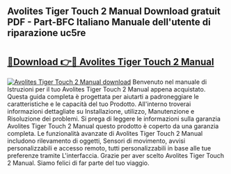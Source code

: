 ## Avolites Tiger Touch 2 Manual Download gratuit PDF - Part-BFC Italiano Manuale dell'utente di riparazione uc5re

# <h2><a href="http://df97ziv.blite.top/?on=Avolites+Tiger+Touch+2+Manual">🔗Download 👉🔴 Avolites Tiger Touch 2 Manual</a></h2>

[![Avolites Tiger Touch 2 Manual download](https://i.imgur.com/lujVjoI.png)](http://df97ziv.blite.top/?on=Avolites+Tiger+Touch+2+Manual)
Benvenuto nel manuale di Istruzioni per il tuo Avolites Tiger Touch 2 Manual appena acquistato. Questa guida completa è progettata per aiutarti a padroneggiare le caratteristiche e le capacità del tuo Prodotto. All'interno troverai informazioni dettagliate su Installazione, utilizzo, Manutenzione e Risoluzione dei problemi. Si prega di leggere le informazioni sulla garanzia Avolites Tiger Touch 2 Manual questo prodotto è coperto da una garanzia completa. Le funzionalità avanzate di Avolites Tiger Touch 2 Manual includono rilevamento di oggetti, Sensori di movimento, avvisi personalizzabili e accesso remoto, tutti personalizzabili in base alle tue preferenze tramite L'interfaccia. Grazie per aver scelto Avolites Tiger Touch 2 Manual. Siamo felici di far parte del tuo viaggio.
